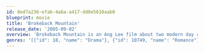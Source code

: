 ```yaml
---
id: 0ed7a236-efab-4a6a-a417-dd0e5610aab0
blueprint: movie
title: 'Brokeback Mountain'
release_date: '2005-09-02'
overview: 'Brokeback Mountain is an Ang Lee film about two modern day cowboys who meet on a shepherding job in the summer of ’63. The two share a raw and powerful summer together that turns into a life long relationship conflicting with the lives they are supposed to live.'
genres: '[{"id": 18, "name": "Drama"}, {"id": 10749, "name": "Romance"}]'
---
```

